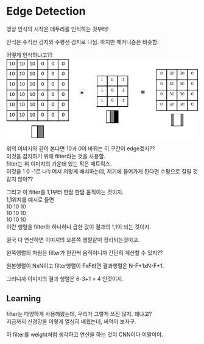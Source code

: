 # Edge Detection
영상 인식의 시작은 테두리를 인식하는 것부터!

인식은 수직선 감지와 수평선 감지로 나뉨.
하지만 매커니즘은 비슷함.

어떻게 인식하냐고??
![](../images/cnn_ed.png)

위의 이미지와 같이 본다면 10과 0이 바뀌는 이 구간이 edge겠지??  
이것을 감지하기 위해 filter라는 것을 사용함.  
filter는 위 이미지의 가운데 있는 작은 매트릭스.  
이것을 1 0 -1로 나누어서 저렇게 배치하는데, 저기에 들어가게 된다면 수평으로 갈릴 것 같지 않아??  

그리고 이 filter를 1,1부터 한땀 한땀 움직이는 것이지.  
1,1위치를 예시로 들면  
10 10 10  
10 10 10  
10 10 10  
이란 행렬을 filter와 하나하나 곱한 값이 결과의 1,1이 되는 것이지.

결국 다 연산하면 이미지의 오른쪽 행렬같이 정리되는것이고.

왼쪽행렬의 차원은 filter가 한칸씩 움직이니까 간단히 계산할 수 있지??

원본행렬이 NxN이고 filter행렬이 FxF라면
결과행렬은 N-F+1xN-F+1.  

그러니까 이미지의 결과 행렬은 6-3+1 = 4 인것이지.

## Learning
filter는 다양하게 사용해왔는데, 우리가 그렇게 쓰진 않지. 왜냐고?  
지금까지 신경망을 이렇게 열심히 배웠는데, 써먹어 보자구.  

이 filter를 weight처럼 생각하고 연산을 하는 것이 CNN이다 이말이야.
